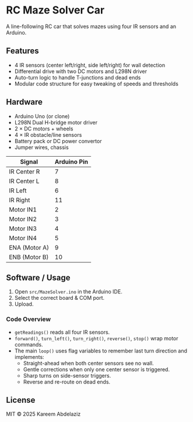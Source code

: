 # RC Maze Solver Car

A line-following RC car that solves mazes using four IR sensors and an Arduino.

## Features
- 4 IR sensors (center left/right, side left/right) for wall detection
- Differential drive with two DC motors and L298N driver
- Auto-turn logic to handle T-junctions and dead ends
- Modular code structure for easy tweaking of speeds and thresholds

## Hardware
- Arduino Uno (or clone)
- L298N Dual H-bridge motor driver
- 2 × DC motors + wheels
- 4 × IR obstacle/line sensors
- Battery pack or DC power convertor
- Jumper wires, chassis


| Signal        | Arduino Pin |
| ------------- | ----------- |
| IR Center R   | 7           |
| IR Center L   | 8           |
| IR Left       | 6           |
| IR Right      | 11          |
| Motor IN1     | 2           |
| Motor IN2     | 3           |
| Motor IN3     | 4           |
| Motor IN4     | 5           |
| ENA (Motor A) | 9           |
| ENB (Motor B) | 10          |

## Software / Usage
1. Open `src/MazeSolver.ino` in the Arduino IDE.  
2. Select the correct board & COM port.  
3. Upload.  

### Code Overview
- `getReadings()` reads all four IR sensors.
- `forward()`, `turn_left()`, `turn_right()`, `reverse()`, `stop()` wrap motor commands.
- The main `loop()` uses flag variables to remember last turn direction and implements:
  - Straight-ahead when both center sensors see no wall.
  - Gentle corrections when only one center sensor is triggered.
  - Sharp turns on side-sensor triggers.
  - Reverse and re-route on dead ends.


## License
MIT © 2025 Kareem Abdelaziz
